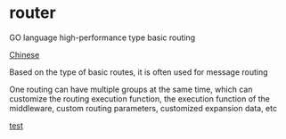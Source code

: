 # router

GO language high-performance type basic routing

[Chinese](./README.cn.md)

Based on the type of basic routes, it is often used for message routing

One routing can have multiple groups at the same time, which can customize the routing execution function, the execution function of the middleware, custom routing parameters, customized expansion data, etc

[test](./test/main.go)